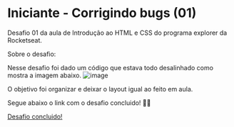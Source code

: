 # Iniciante - Corrigindo bugs (01)

Desafio 01 da aula de Introdução ao HTML e CSS do programa explorer da Rocketseat.

Sobre o desafio:

Nesse desafio foi dado um código que estava todo desalinhado como mostra a imagem abaixo.
![image](https://user-images.githubusercontent.com/107878499/177797695-49bf7359-891d-4949-8fc7-5f455ad33156.png)

O objetivo foi organizar e deixar o layout igual ao feito em aula.

Segue abaixo o link com o desafio concluido! 🚀💜

<a href="https://raw.githubusercontent.com/jordanogazalle/desafio01/main/Desafio%20concluido.PNG">Desafio concluido!</a>


